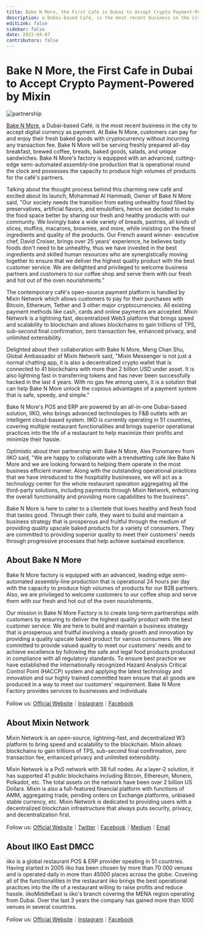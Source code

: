 ```yaml
---
title: Bake N More, the First Cafe in Dubai to Accept Crypto Payment-Powered by Mixin
description: a Dubai-based Café, is the most recent business in the city to accept digital currency as payment. The contemporary café's open-source payment platform is handled by Mixin Network which allows customers to pay for their purchases with Bitcoin, Ethereum, Tether and 3 other major cryptocurrencies.
editLink: false
sidebar: false
date: 2022-04-07
contributors: false
---
```


# Bake N More, the First Cafe in Dubai to Accept Crypto Payment-Powered by Mixin

![partnership](./partnership.png)

[Bake N More](https://www.instagram.com/bakenmore.ae/"bakenmore"), a Dubai-based Café, is the most recent business in the city to accept digital currency as payment. At Bake N More, customers can pay for and enjoy their fresh baked goods with cryptocurrency without incurring any transaction fee. Bake N More will be serving freshly prepared all-day breakfast, brewed coffee, breads, baked goods, salads, and unique sandwiches. Bake N More's factory is equipped with an advanced, cutting-edge semi-automated assembly-line production that is operational round the clock and possesses the capacity to produce high volumes of products for the café's partners.

Talking about the thought process behind this charming new café and excited about its launch, Mohammad Al Hammadi, Owner of Bake N More said, "Our society needs the transition from eating unhealthy food filled by preservatives, artificial flavors, and emulsifiers, hence we decided to make the food space better by sharing our fresh and healthy products with our community. We lovingly bake a wide variety of breads, pastries, all kinds of slices, muffins, macarons, brownies, and more, while insisting on the finest ingredients and quality of the products. Our French award winner- executive chef, David Croiser, brings over 25 years' experience, he believes tasty foods don't need to be unhealthy, thus we have invested in the best ingredients and skilled human resources who are synergistically moving together to ensure that we deliver the highest quality product with the best customer service. We are delighted and privileged to welcome business partners and customers to our coffee shop and serve them with our fresh and hot out of the oven nourishments."

The contemporary café's open-source payment platform is handled by Mixin Network which allows customers to pay for their purchases with Bitcoin, Ethereum, Tether and 3 other major cryptocurrencies. All existing payment methods like cash, cards and online payments are accepted. Mixin Network is a lightning fast, decentralized Web3 platform that brings speed and scalability to blockchain and allows blockchains to gain trillions of TPS, sub-second final confirmation, zero transaction fee, enhanced privacy, and unlimited extensibility.

Delighted about their collaboration with Bake N More, Meng Chan Shu, Global Ambassador of Mixin Network said, "Mixin Messenger is not just a normal chatting app, it is also a decentralized crypto wallet that is connected to 41 blockchains with more than 2 billion USD under asset. It is also lightning fast in transferring tokens and has never been successfully hacked in the last 4 years. With no gas fee among users, it is a solution that can help Bake N More unlock the copious advantages of a payment system that is safe, speedy, and simple."

Bake N More's POS and ERP are powered by an all-in-one Dubai-based solution, IIKO, who brings advanced technologies to F&B outlets with an intelligent cloud-based system. IIKO is currently operating in 51 countries, covering multiple restaurant functionalities and brings superior operational practices into the life of a restaurant to help maximize their profits and minimize their hassle.

Optimistic about their partnership with Bake N More, Alex Ponomarev from IIKO said, "We are happy to collaborate with a trendsetting café like Bake N More and we are looking forward to helping them operate in the most business efficient manner. Along with the outstanding operational practices that we have introduced to the hospitality businesses, we will act as a technology center for the whole restaurant operation aggregating all the third-party solutions, including payments through Mixin Network, enhancing the overall functionality and providing more capabilities to the business".

Bake N More is here to cater to a clientele that loves healthy and fresh food that tastes good. Through their café, they want to build and maintain a business strategy that is prosperous and fruitful through the medium of providing quality upscale baked products for a variety of consumers. They are committed to providing superior quality to meet their customers' needs through progressive processes that help achieve sustained excellence.

## About Bake N More

Bake N More factory is equipped with an advanced, leading edge semi-automated assembly-line production that is operational 24 hours per day with the capacity to produce high volumes of products for our B2B partners. Also, we are privileged to welcome customers to our coffee shop and serve them with our fresh and hot out of the oven nourishments.

Our mission in Bake N More Factory is to create long-term partnerships with customers by ensuring to deliver the highest quality product with the best customer service. We are here to build and maintain a business strategy that is prosperous and fruitful involving a steady growth and innovation by providing a quality upscale baked product for various consumers. We are committed to provide valued quality to meet our customers' needs and to achieve excellence by following the safe and legal food products produced in compliance with all regulatory standards. To ensure best practice we have established the internationally recognized Hazard Analysis Critical Control Point (HACCP) system and applying the latest technology and innovation and our highly trained committed team ensure that all goods are produced in a way to meet our customers' requirement. Bake N More Factory provides services to businesses and individuals

Follow us: [Official Website](https://bakenmore.ae/)｜[Instagram](https://www.instagram.com/bakenmorecafe/?hl=en)｜[Facebook](https://www.facebook.com/bakenmoreAE)

## About Mixin Network

Mixin Network is an open-source, lightning-fast, and decentralized W3 platform to bring speed and scalability to the blockchain. Mixin allows blockchains to gain trillions of TPS, sub-second final confirmation, zero transaction fee, enhanced privacy and unlimited extensibility.

Mixin Network is a PoS network with 38 full nodes. As a layer-2 solution, it has supported 41 public blockchains including Bitcoin, Ethereum, Monero, Polkadot, etc. The total assets on the network have been over 2 billion US Dollars. Mixin is also a full-featured financial platform with functions of AMM, aggregating trade, pending orders on Exchange platforms, unbiased stable currency, etc. Mixin Network is dedicated to providing users with a decentralized blockchain infrastructure that always puts security, privacy, and decentralization first.

Follow us: [Official Website](https://mixin.one/)｜[Twitter](https://twitter.com/Mixin_Network/)｜[Facebook](https://www.facebook.com/MixinNetwork)｜[Medium](https://medium.com/mixinnetwork)｜[Email](contact@mixin.one)

## About IIKO East DMCC

iiko is a global restaurant POS & ERP provider opeating in 51 countries. Having started in 2005 iiko has been chosen by more than 70 000 venues and is operated daily in more than 45000 places across the globe. Covering all of the functionalities in the restaurant iiko brings the best operational practices into the life of a restaurant willing to raise profits and reduce hassle. iikoMiddleEast is iiko's branch covering the MENA region operating from Dubai. Over the last 3 years the company has gained more than 1000 venues in several countries.

Follow us: [Official Website](https://iiko.ae/)｜[Instagram](https://www.instagram.com/iikomiddleeast/)｜[Facebook](https://www.facebook.com/iikomiddleeast/)



